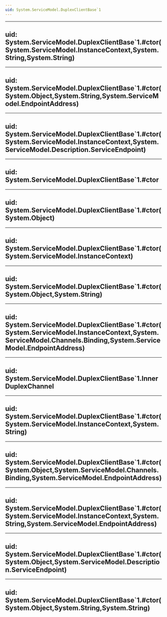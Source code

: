 ```yaml
---
uid: System.ServiceModel.DuplexClientBase`1
---
```


---
uid: System.ServiceModel.DuplexClientBase`1.#ctor(System.ServiceModel.InstanceContext,System.String,System.String)
---

---
uid: System.ServiceModel.DuplexClientBase`1.#ctor(System.Object,System.String,System.ServiceModel.EndpointAddress)
---

---
uid: System.ServiceModel.DuplexClientBase`1.#ctor(System.ServiceModel.InstanceContext,System.ServiceModel.Description.ServiceEndpoint)
---

---
uid: System.ServiceModel.DuplexClientBase`1.#ctor
---

---
uid: System.ServiceModel.DuplexClientBase`1.#ctor(System.Object)
---

---
uid: System.ServiceModel.DuplexClientBase`1.#ctor(System.ServiceModel.InstanceContext)
---

---
uid: System.ServiceModel.DuplexClientBase`1.#ctor(System.Object,System.String)
---

---
uid: System.ServiceModel.DuplexClientBase`1.#ctor(System.ServiceModel.InstanceContext,System.ServiceModel.Channels.Binding,System.ServiceModel.EndpointAddress)
---

---
uid: System.ServiceModel.DuplexClientBase`1.InnerDuplexChannel
---

---
uid: System.ServiceModel.DuplexClientBase`1.#ctor(System.ServiceModel.InstanceContext,System.String)
---

---
uid: System.ServiceModel.DuplexClientBase`1.#ctor(System.Object,System.ServiceModel.Channels.Binding,System.ServiceModel.EndpointAddress)
---

---
uid: System.ServiceModel.DuplexClientBase`1.#ctor(System.ServiceModel.InstanceContext,System.String,System.ServiceModel.EndpointAddress)
---

---
uid: System.ServiceModel.DuplexClientBase`1.#ctor(System.Object,System.ServiceModel.Description.ServiceEndpoint)
---

---
uid: System.ServiceModel.DuplexClientBase`1.#ctor(System.Object,System.String,System.String)
---
